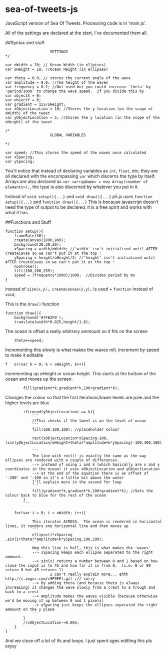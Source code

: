 # sea-of-tweets-js
JavaScript version of Sea Of Tweets.  Processing code is in 'main.js'.  

All of the settings are declared at the start, I've documented them all.

##Syntax and stuff
```/*
                    SETTINGS
*/

var oWidth = 20; // Ocean Width (in ellpises)
var oHeight = 10; //Ocean Height (in ellipses)

var theta = 0.0; // stores the current angle of the wave
var amplitude = 9.0; //The height of the waves
var frequency = 0.2; //Not used but you could increase 'theta' by 'period/1000' to change the wave speed.  if you divide this by
var objectX = 0;
var objectY = 0;
var gradient = 155/oHeight;
var xObjectLocation = 10; //Stores the y location (on the scope of oWidth) of the tweet
var yObjectLocation = 5; //Stores the y location (in the scope of the oHeight) of the tweet

/*
                    GLOBAL VARIABLES

*/

var speed; //This stores the speed of the waves once calculated
var xSpacing;
var ySpacing;
```

You'll notice that instead of declaring variables as ```int```, ```float```, etc; they are all declared with the encompassing ```var``` which discerns the type by itself.  Arrays are also declared as ```var <arrayName> = new Array(<number of elements>);```, the type is also discerned by whatever you put in it.

Instead of ```void setup(){...}``` and ```void draw(){...}``` p5.js uses ```function setup(){...}``` and ```function draw(){...}```
This is because javascript doesn't need the type of output to be declared, it is a free spirit and works with what it has.

##Functions and Stuff
```
function setup(){
    frameRate(30);
    createCanvas(1800,900);
    background(20,20,20);
    xSpacing = width/oWidth; //'width' isn't initialised until AFTER createCavas so we can't put it at the top :
    ySpacing = height/oHeight/2; //'height' isn't initialised until AFTER createCavas so we can't put it at the top :
    noStroke();
    fill(100,100,255);
    speed = (frequency*1000)/1000;  //Divides period by ms
}
```
instead of ```size(x,y);```, ```createCanvas(x,y);``` is used + ```function``` instead of ```void```;


This is the ```draw()``` function
```
function draw(){
    background('#7FB2F0');
    translate(width*0.025,height/1.8);
```
The ocean is offset a really arbitrary ammount so it fits on the screen
```
    theta+=speed;
```
Incrementing this slowly is what makes the waves roll, increment by speed to make it editable
```
f   or(var k = 0; k < oHeight; k++){
```
incrementing up oHeight or ocean height.  This starts at the bottom of the ocean and moves up the screen.
```
        fill(gradient*k,gradient*k,100+gradient*k);
```
Changes the colour so that the first iterations/lower levels are pale and the higher levels are blue
```
        if(round(yObjectLocation) == k){
            ```
            //This checks if the tweet is on the level of ocean
            ```
            fill(100,100,100); //placeholder colour

            rect(xObjectLocation*xSpacing-200,(sin(yObjectLocation/oHeight+theta)*amplitude+k*ySpacing)-100,400,100);

            ```
            The line with rect() is exactly the same as the way ellipses are rendered with a couple of differences.
            --> instead of using i and k (which basically are x and y coordinates in the ocean) it uses xObjectLocation and yObjectLocation
            --> at the end of the equation there is an offset of '-200' and '-100 so it's a little bit above the water
            I'll explain more in the second for loop
            ```
            fill(gradient*k,gradient*k,100+gradient*k); //Sets the colour back to blue for the rest of the ocean
        }
        ```
```
        for(var i = 0; i < oWidth; i++){
```
            This iterates ACROSS.  The ocean is rendered in horizontal lines, it renders one horizontal line and then moves up
            ```
            ellipse(i*xSpacing ,sin(i+theta)*amplitude+k*ySpacing,100,100);
            ```
            Omg this line is hell, this is what makes the 'waves'
            --> xSpacing keeps each ellipse seperated to the right ammount.
            --> sin(x) returns a number between 0 and 1 based on how close the input is to 45 and how far it is from 0,  (i.e. 0 or 90 return 0 but 45 returns 1)
                    I can't really explain more... ehhh http://i.imgur.com/c9P9FPl.gif :// sorry
            --> By adding theta (and because theta is always increasing) it changes the wave slowly from a crest to a trough and back to a crest
            --> Amplitude makes the waves visible (because otherwise we'd be moving it up between 0 and 1 pixels)
            --> ySpacing just keeps the ellipses seperated the right ammount on the y plane
            ```
        }
        //xObjectLocation-=0.005;
    }
}
```
And we close off a lot of ifs and loops.
I just spent ages editting this pls enjoy
